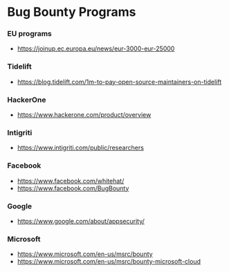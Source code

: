 
Bug Bounty Programs
====

### EU programs
* https://joinup.ec.europa.eu/news/eur-3000-eur-25000


### Tidelift
* https://blog.tidelift.com/1m-to-pay-open-source-maintainers-on-tidelift


### HackerOne
* https://www.hackerone.com/product/overview


### Intigriti
* https://www.intigriti.com/public/researchers


### Facebook
* https://www.facebook.com/whitehat/
* https://www.facebook.com/BugBounty


### Google
* https://www.google.com/about/appsecurity/


### Microsoft
* https://www.microsoft.com/en-us/msrc/bounty
* https://www.microsoft.com/en-us/msrc/bounty-microsoft-cloud

